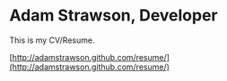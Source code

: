 # Adam Strawson, Developer

This is my CV/Resume.

[http://adamstrawson.github.com/resume/](http://adamstrawson.github.com/resume/)
